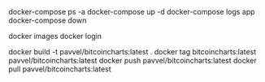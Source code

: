 docker-compose ps -a
docker-compose up -d
docker-compose logs app
docker-compose down

docker images
docker login

docker build -t pavvel/bitcoincharts:latest .
docker tag bitcoincharts:latest pavvel/bitcoincharts:latest
docker push pavvel/bitcoincharts:latest
docker pull pavvel/bitcoincharts:latest